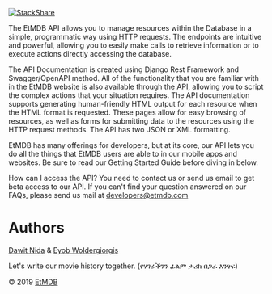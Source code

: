 
[![StackShare](https://img.shields.io/badge/tech-stack-0690fa.svg?style=flat)](https://stackshare.io/etmdb/tech-stack)

The EtMDB API allows you to manage resources within the Database in a simple, programmatic way using 
HTTP requests. The endpoints are intuitive and powerful, allowing you to easily make calls 
to retrieve information or to execute actions directly accessing the database.
                                                                                                 
The API Documentation is created using Django Rest Framework and Swagger/OpenAPI method. 
All of the functionality that you are familiar with in the EtMDB website is also available 
through the API, allowing you to script the complex actions that your situation requires.
The API documentation supports generating human-friendly HTML output for each resource when 
the HTML format is requested. These pages allow for easy browsing of resources, as well as 
forms for submitting data to the resources using the HTTP request methods. The API has two 
JSON or XML formatting.

EtMDB has many offerings for developers, but at its core, our API lets you do all the things 
that EtMDB users are able to in our mobile apps and websites. Be sure to read our Getting 
Started Guide before diving in below.

How can I access the API? You need to contact us or send us email to get beta access to our API.
If you can't find your question answered on our FAQs, please send us mail at developers@etmdb.com

# Authors

[Dawit Nida](https://github.com/dawitnida) & [Eyob Woldergiorgis](https://github.com/eyobw)

Let's write our movie history together. (የሃገራችንን ፊልም ታሪክ በጋራ እንፃፍ)

© 2019 [EtMDB](etmdb.com)

